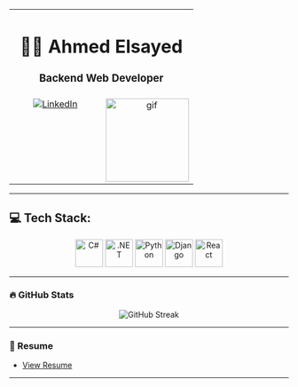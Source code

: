 
<table width="100%">
  <!-- Title row -->
  <tr>
    <td colspan="2" align="center">
      <h1>👨‍💻 Ahmed Elsayed</h1>
      <h3>Backend Web Developer</h3>
    </td>
  </tr>

  <!-- Social + GIF row -->
  <tr>
    <td width="50%" align="center" valign="top">
      <a href="https://www.linkedin.com/in/ahmed-elsayed-8b9aa6234/">
        <img src="https://img.shields.io/badge/LinkedIn-blue?style=flat-square&logo=linkedin" alt="LinkedIn"/>
      </a>
      <!-- you can add more icons here -->
    </td>
    <td width="50%" align="center" valign="top">
      <img src="https://giffiles.alphacoders.com/112/112917.gif" alt="gif" height="150"/>
    </td>
  </tr>
</table>

---

## 💻 Tech Stack:  
<p align="center">
<!-- C# -->
<!-- C# -->
<img src="https://cdn.jsdelivr.net/gh/devicons/devicon/icons/csharp/csharp-original.svg" width="50" alt="C#"/>

<!-- .NET -->
<img src="https://cdn.jsdelivr.net/gh/devicons/devicon/icons/dot-net/dot-net-original.svg" width="50" alt=".NET"/>

<!-- Python -->
<img src="https://cdn.jsdelivr.net/gh/devicons/devicon/icons/python/python-original.svg" width="50" alt="Python"/>

<!-- Django -->
<img src="https://cdn.jsdelivr.net/gh/devicons/devicon/icons/django/django-plain.svg" width="50" alt="Django"/>



<!-- React -->
<img src="https://cdn.jsdelivr.net/gh/devicons/devicon/icons/react/react-original.svg" width="50" alt="React"/>

</p>

---

### 🔥 GitHub Stats

<p align="center">
  <img src="https://streak-stats.demolab.com?user=Antwa-sensei253&theme=github-dark&hide_border=true" alt="GitHub Streak"/>
</p>

---

### 📄 Resume

- [View Resume](https://limewire.com/d/LXLkm#SmgiIR1MfI)

---















